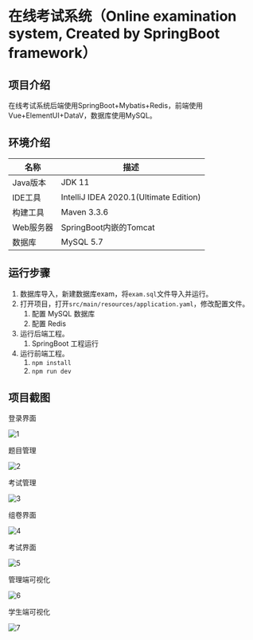 # 在线考试系统（Online examination system, Created by SpringBoot framework）

## 项目介绍

在线考试系统后端使用SpringBoot+Mybatis+Redis，前端使用Vue+ElementUI+DataV，数据库使用MySQL。


## 环境介绍

| 名称     | 描述                                       |
| ------ | ---------------------------------------- |
| Java版本 | JDK 11                                |
| IDE工具  | IntelliJ IDEA 2020.1(Ultimate Edition) |
| 构建工具   | Maven 3.3.6                              |
| Web服务器 | SpringBoot内嵌的Tomcat                      |
| 数据库    | MySQL 5.7                                |

## 运行步骤

1. 数据库导入，新建数据库exam，将`exam.sql`文件导入并运行。
2. 打开项目，打开`src/main/resources/application.yaml`，修改配置文件。
   1. 配置 MySQL 数据库
   2. 配置 Redis
3. 运行后端工程。
   1. SpringBoot 工程运行
4. 运行前端工程。
   1. `npm install`
   2. `npm run dev`

## 项目截图

登录界面

![1](![输入图片说明](https://gitee.com/xue-zhanpeng/exam_data_visualization/blob/V1/imgs/login.png))

题目管理

![2](![输入图片说明](imgs/%E9%A2%98%E7%9B%AE%E7%AE%A1%E7%90%86.png))

考试管理

![3](![输入图片说明](imgs/%E8%80%83%E8%AF%95%E7%AE%A1%E7%90%86.png))

组卷界面

![4]()

考试界面

![5]()

管理端可视化

![6](![输入图片说明](imgs/admin%E5%8F%AF%E8%A7%86%E5%8C%96.png))

学生端可视化

![7](![输入图片说明](imgs/stu%E5%8F%AF%E8%A7%86%E5%8C%96.png))
